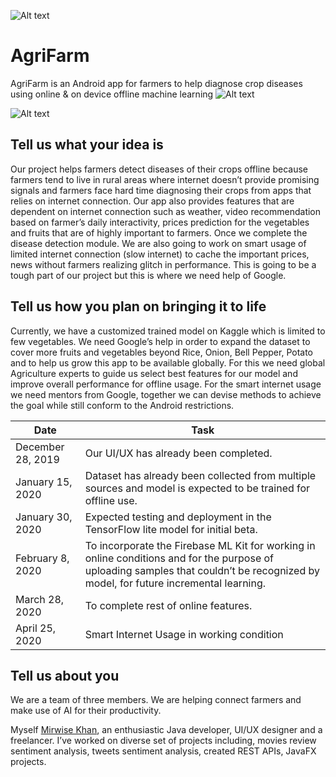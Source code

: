 
![Alt text](https://github.com/mirwisek/AgriFarm/blob/master/dev.png?raw=true "DevChallenge")

# AgriFarm
AgriFarm is an Android app for farmers to help diagnose crop diseases using online &amp; on device offline machine learning
![Alt text](https://github.com/mirwisek/AgriFarm/blob/master/intro.png?raw=true "Introduction")


![Alt text](https://github.com/mirwisek/AgriFarm/blob/master/img.png?raw=true "Ui")


## Tell us what your idea is


Our project helps farmers detect diseases of their crops offline because farmers tend to live in rural areas where internet doesn’t provide promising signals and farmers face hard time diagnosing their crops from apps that relies on internet connection. Our app also provides features that are dependent on internet connection such as weather, video recommendation based on farmer’s daily interactivity, prices prediction for the vegetables and fruits that are of highly important to farmers. Once we complete the disease detection module. We are also going to work on smart usage of limited internet connection (slow internet) to cache the important prices, news without farmers realizing glitch in performance. This is going to be a tough part of our project but this is where we need help of Google.


## Tell us how you plan on bringing it to life


Currently, we have a customized trained model on Kaggle which is limited to few vegetables. We need Google’s help in order to expand the dataset to cover more fruits and vegetables beyond Rice, Onion, Bell Pepper, Potato and to help us grow this app to be available globally. For this we need global Agriculture experts to guide us select best features for our model and improve overall performance for offline usage. 
For the smart internet usage we need mentors from Google, together we can devise methods to achieve the goal while still conform to the Android restrictions.

Date  | Task
------------- | -------------
December 28, 2019  | Our UI/UX has already been completed. 
January 15, 2020  | Dataset has already been collected from multiple sources and model is expected to be trained for offline use.
January 30, 2020  | Expected testing and deployment in the TensorFlow lite model for initial beta.
February 8, 2020  | To incorporate the Firebase ML Kit for working in online conditions and for the purpose of uploading samples that couldn’t be recognized by model, for future incremental learning.
March 28, 2020  | To complete rest of online features.
April 25, 2020  | Smart Internet Usage in working condition


## Tell us about you


We are a team of three members. We are helping connect farmers and make use of AI for their productivity. 

Myself [Mirwise Khan](https://www.linkedin.com/in/mirwise/), an enthusiastic Java developer, UI/UX designer and a freelancer. I’ve worked on diverse set of projects including, movies review sentiment analysis, tweets sentiment analysis, created REST APIs, JavaFX projects.
